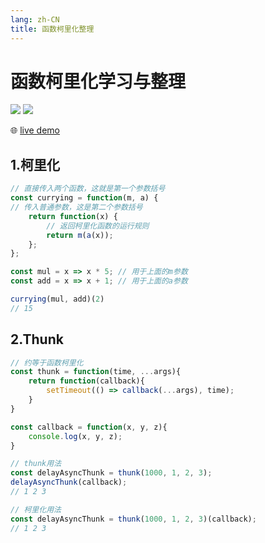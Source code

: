 ```yaml
---
lang: zh-CN
title: 函数柯里化整理
---
```


# 函数柯里化学习与整理

![](https://img.shields.io/badge/-Typescript-9ca3af.svg?logo=typescript&style=popout-square)  ![](https://img.shields.io/badge/-Javascript-9ca3af.svg?logo=javascript&style=popout-square)



🌐 [live demo](https://codepen.io/kensoz/pen/KKaJjpp)



## 1.柯里化

```js
// 直接传入两个函数，这就是第一个参数括号
const currying = function(m, a) {
// 传入普通参数，这是第二个参数括号
    return function(x) {
		// 返回柯里化函数的运行规则
        return m(a(x));
    };
};

const mul = x => x * 5; // 用于上面的m参数
const add = x => x + 1; // 用于上面的a参数

currying(mul, add)(2)
// 15
```



## 2.Thunk

```js
// 约等于函数柯里化
const thunk = function(time, ...args){
    return function(callback){
        setTimeout(() => callback(...args), time);
    }
}

const callback = function(x, y, z){
    console.log(x, y, z);
}

// thunk用法
const delayAsyncThunk = thunk(1000, 1, 2, 3);
delayAsyncThunk(callback);
// 1 2 3

// 柯里化用法
const delayAsyncThunk = thunk(1000, 1, 2, 3)(callback);
// 1 2 3
```

